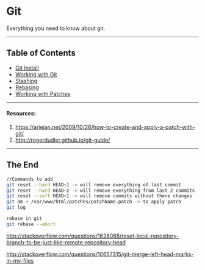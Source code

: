 # Git

Everything you need to know about git.

---
## Table of Contents

- [Git Install](git_install.md)
- [Working with Git](working_with_git.md)
- [Stashing](stashing.md)
- [Rebasing](rebasing.php)
- [Working with Patches](working_with_patches.md)

---

#### Resources:

1. https://ariejan.net/2009/10/26/how-to-create-and-apply-a-patch-with-git/
2. http://rogerdudler.github.io/git-guide/

---

## The End

```sh
//Commands to add
git reset --hard HEAD~1 -> will remove everything of last commit
git reset --hard HEAD~2 -> will remove everything from last 2 commits
git reset --soft HEAD~1 -> will remove commits without there changes
git am < /var/www/html/patches/patchName.patch -> to apply patch
git log

rebase in git
git rebase --abort
```

http://stackoverflow.com/questions/1628088/reset-local-repository-branch-to-be-just-like-remote-repository-head

http://stackoverflow.com/questions/10657315/git-merge-left-head-marks-in-my-files
